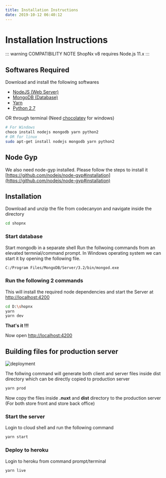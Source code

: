 ```yaml
---
title: Installation Instructions
date: 2019-10-12 06:40:12
---
```


# Installation Instructions
::: warning COMPATIBILITY NOTE
ShopNx v8 requires Node.js 11.x
:::

## Softwares Required
Download and install the following softwares
- [NodeJS (Web Server)](https://nodejs.org/en/)
- [MongoDB (Database)](https://www.mongodb.com/)
- [Yarn](https://yarnpkg.com/en/docs/install)
- [Python 2.7](https://www.python.org/downloads/release/python-2715/)

OR through terminal (Need [chocolatey](https://chocolatey.org/) for windows)
``` bash
# For Windows
choco install nodejs mongodb yarn python2
# OR for linux
sudo apt-get install nodejs mongodb yarn python2
```

## Node Gyp
We also need node-gyp installed. Please follow the steps to install it
[https://github.com/nodejs/node-gyp#installation](https://github.com/nodejs/node-gyp#installation)

## Installation
Download and unzip the file from codecanyon and navigate inside the directory

``` bash
cd shopnx
```
### Start database
Start mongodb in a separate shell
Run the follwoing commands from an elevated termnial/command prompt. In Windows operating system we can start it by opening the following file.
  ``` bash
  C:/Program Files/MongoDB/Server/3.2/bin/mongod.exe
  ```  

### Run the following 2 commands
  This will install the required node dependencies and start the Server at [http://localhost:4200](http://localhost:4200) 

  ``` bash
cd D:\shopnx
yarn
yarn dev
  ```  
**That's it !!!**

Now open [http://localhost:4200](http://localhost:4200) 


## Building files for production server

<img src="./img/deploy.png" alt="deployment"/>

The follwing command will generate both client and server files inside dist directory which can be directly copied to production server
  ``` bash
yarn prod
  ```  
Now copy the files inside **.nuxt** and **dist** directory to the production server (For both store front and store back office)

### Start the server
Login to cloud shell and run the following command
  ``` bash
yarn start
  ```  

### Deploy to heroku
Login to heroku from command prompt/terminal
  ``` bash
yarn live
  ```  
